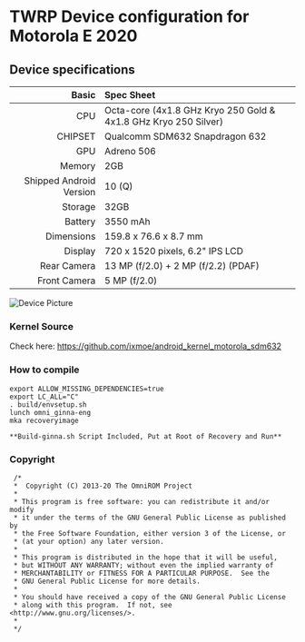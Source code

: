 # TWRP Device configuration for Motorola E 2020


## Device specifications

Basic   | Spec Sheet
-------:|:-------------------------
CPU     | Octa-core (4x1.8 GHz Kryo 250 Gold & 4x1.8 GHz Kryo 250 Silver)
CHIPSET | Qualcomm SDM632 Snapdragon 632
GPU     | Adreno 506
Memory  | 2GB
Shipped Android Version | 10 (Q)
Storage | 32GB
Battery | 3550 mAh
Dimensions | 159.8 x 76.6 x 8.7 mm
Display | 720 x 1520 pixels, 6.2" IPS LCD
Rear Camera  | 13 MP (f/2.0) + 2 MP (f/2.2) (PDAF)
Front Camera | 5 MP (f/2.0)

![Device Picture](https://fdn2.gsmarena.com/vv/pics/motorola/motorola-moto-e-2020-1.jpg)


### Kernel Source
Check here: https://github.com/ixmoe/android_kernel_motorola_sdm632


### How to compile

```
export ALLOW_MISSING_DEPENDENCIES=true
export LC_ALL="C"
. build/envsetup.sh
lunch omni_ginna-eng
mka recoveryimage

**Build-ginna.sh Script Included, Put at Root of Recovery and Run**
```


### Copyright
 ```
  /*
  *  Copyright (C) 2013-20 The OmniROM Project
  *
  * This program is free software: you can redistribute it and/or modify
  * it under the terms of the GNU General Public License as published by
  * the Free Software Foundation, either version 3 of the License, or
  * (at your option) any later version.
  *
  * This program is distributed in the hope that it will be useful,
  * but WITHOUT ANY WARRANTY; without even the implied warranty of
  * MERCHANTABILITY or FITNESS FOR A PARTICULAR PURPOSE.  See the
  * GNU General Public License for more details.
  *
  * You should have received a copy of the GNU General Public License
  * along with this program.  If not, see <http://www.gnu.org/licenses/>.
  *
  */
  ```
